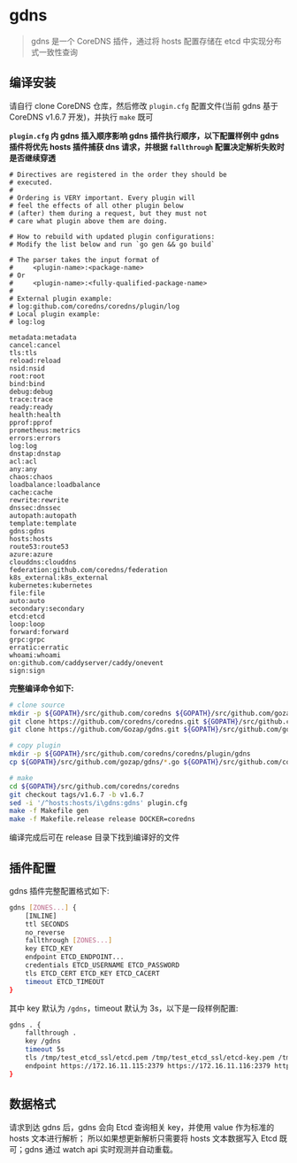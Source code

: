# gdns

> gdns 是一个 CoreDNS 插件，通过将 hosts 配置存储在 etcd 中实现分布式一致性查询

## 编译安装

请自行 clone CoreDNS 仓库，然后修改 `plugin.cfg` 配置文件(当前 gdns 基于 CoreDNS v1.6.7 开发)，并执行 `make` 既可

**`plugin.cfg` 内 gdns 插入顺序影响 gdns 插件执行顺序，以下配置样例中 gdns 插件将优先 hosts 插件捕获 dns 请求，并根据 `fallthrough` 配置决定解析失败时是否继续穿透**

```shell script
# Directives are registered in the order they should be
# executed.
#
# Ordering is VERY important. Every plugin will
# feel the effects of all other plugin below
# (after) them during a request, but they must not
# care what plugin above them are doing.

# How to rebuild with updated plugin configurations:
# Modify the list below and run `go gen && go build`

# The parser takes the input format of
#     <plugin-name>:<package-name>
# Or
#     <plugin-name>:<fully-qualified-package-name>
#
# External plugin example:
# log:github.com/coredns/coredns/plugin/log
# Local plugin example:
# log:log

metadata:metadata
cancel:cancel
tls:tls
reload:reload
nsid:nsid
root:root
bind:bind
debug:debug
trace:trace
ready:ready
health:health
pprof:pprof
prometheus:metrics
errors:errors
log:log
dnstap:dnstap
acl:acl
any:any
chaos:chaos
loadbalance:loadbalance
cache:cache
rewrite:rewrite
dnssec:dnssec
autopath:autopath
template:template
gdns:gdns
hosts:hosts
route53:route53
azure:azure
clouddns:clouddns
federation:github.com/coredns/federation
k8s_external:k8s_external
kubernetes:kubernetes
file:file
auto:auto
secondary:secondary
etcd:etcd
loop:loop
forward:forward
grpc:grpc
erratic:erratic
whoami:whoami
on:github.com/caddyserver/caddy/onevent
sign:sign
```

**完整编译命令如下:**

```sh
# clone source 
mkdir -p ${GOPATH}/src/github.com/coredns ${GOPATH}/src/github.com/gozap
git clone https://github.com/coredns/coredns.git ${GOPATH}/src/github.com/coredns/coredns
git clone https://github.com/Gozap/gdns.git ${GOPATH}/src/github.com/gozap/gdns

# copy plugin
mkdir -p ${GOPATH}/src/github.com/coredns/coredns/plugin/gdns
cp ${GOPATH}/src/github.com/gozap/gdns/*.go ${GOPATH}/src/github.com/coredns/coredns/plugin/gdns

# make
cd ${GOPATH}/src/github.com/coredns/coredns
git checkout tags/v1.6.7 -b v1.6.7
sed -i '/^hosts:hosts/i\gdns:gdns' plugin.cfg
make -f Makefile gen
make -f Makefile.release release DOCKER=coredns
```

编译完成后可在 release 目录下找到编译好的文件

## 插件配置

gdns 插件完整配置格式如下:

```sh
gdns [ZONES...] {
    [INLINE]
    ttl SECONDS
    no_reverse
    fallthrough [ZONES...]
    key ETCD_KEY
    endpoint ETCD_ENDPOINT...
    credentials ETCD_USERNAME ETCD_PASSWORD
    tls ETCD_CERT ETCD_KEY ETCD_CACERT
    timeout ETCD_TIMEOUT
}
```

其中 key 默认为 `/gdns`，timeout 默认为 3s，以下是一段样例配置:

```sh
gdns . {
    fallthrough .
    key /gdns
    timeout 5s
    tls /tmp/test_etcd_ssl/etcd.pem /tmp/test_etcd_ssl/etcd-key.pem /tmp/test_etcd_ssl/etcd-root-ca.pem
    endpoint https://172.16.11.115:2379 https://172.16.11.116:2379 https://172.16.11.117:2379
}
```

## 数据格式

请求到达 gdns 后，gdns 会向 Etcd 查询相关 key，并使用 value 作为标准的 hosts 文本进行解析；
所以如果想更新解析只需要将 hosts 文本数据写入 Etcd 既可；gdns 通过 watch api 实时观测并自动重载。